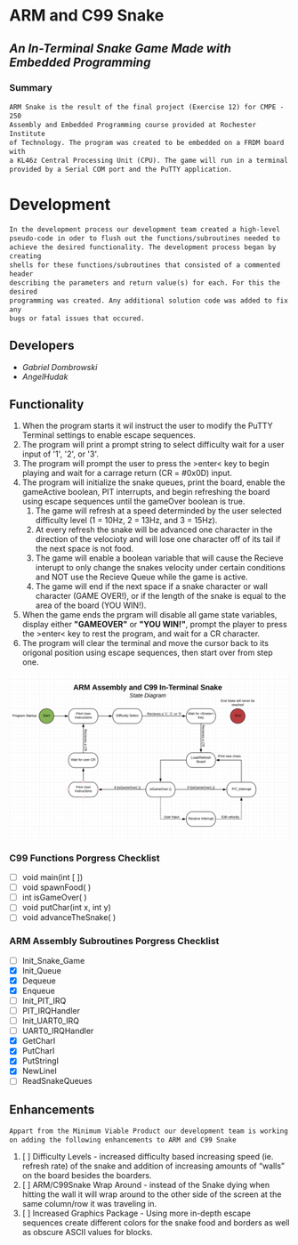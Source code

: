 # __ARM and C99 Snake__
## _An In-Terminal Snake Game Made with Embedded Programming_

### Summary
    ARM Snake is the result of the final project (Exercise 12) for CMPE - 250
    Assembly and Embedded Programming course provided at Rochester Institute 
    of Technology. The program was created to be embedded on a FRDM board with 
    a KL46z Central Processing Unit (CPU). The game will run in a terminal 
    provided by a Serial COM port and the PuTTY application.

# Development
    In the development process our development team created a high-level 
    pseudo-code in oder to flush out the functions/subroutines needed to 
    achieve the desired functionality. The development process began by creating 
    shells for these functions/subroutines that consisted of a commented header 
    describing the parameters and return value(s) for each. For this the desired 
    programming was created. Any additional solution code was added to fix any 
    bugs or fatal issues that occured.

## Developers
- _Gabriel Dombrowski_
- _AngelHudak_

## Functionality
1. When the program starts it wil instruct the user to modify the PuTTY Terminal settings to enable escape sequences.
2. The program will print a prompt string to select difficulty wait for a user input of '1', '2', or '3'.
3. The program will prompt the user to press the >enter< key to begin playing and wait for a carrage return (CR = #0x0D) input.
4. The program will initialize the snake queues, print the board, enable the gameActive boolean, PIT interrupts, and begin refreshing the board using escape sequences until the gameOver boolean is true.
     1. The game will refresh at a speed determinded by the user selected difficulty level (1 = 10Hz, 2 = 13Hz, and 3 = 15Hz).
     2. At every refresh the snake will be advanced one character in the direction of the velocioty and will lose one character off of its tail if the next space is not food.
     3. The game will enable a boolean variable that will cause the Recieve interupt to only change the snakes velocity under certain conditions and NOT use the Recieve Queue while the game is active.
     4. The game will end if the next space if a snake character or wall character (GAME OVER!), or if the length of the snake is equal to the area of the board (YOU WIN!).
5. When the game ends the prgram will disable all game state variables, display either __"GAMEOVER"__ or __"YOU WIN!"__, prompt the player to press the >enter< key to rest the program, and wait for a CR character.
6. The program will clear the terminal and move the cursor back to its origonal position using escape sequences, then start over from step one.

![Snake State Diagram](ARMC99_Snake_StateDiagram.png)

### C99 Functions Porgress Checklist
- [ ] void main(int [ ])
- [ ] void spawnFood( )
- [ ] int isGameOver( )
- [ ] void putChar(int x, int y)
- [ ] void advanceTheSnake( )

### ARM Assembly Subroutines Porgress Checklist
- [ ] Init_Snake_Game
- [x] Init_Queue
- [x] Dequeue
- [x] Enqueue
- [ ] Init_PIT_IRQ
- [ ] PIT_IRQHandler
- [ ] Init_UART0_IRQ
- [ ] UART0_IRQHandler
- [x] GetCharI
- [x] PutCharI
- [x] PutStringI
- [x] NewLineI
- [ ] ReadSnakeQueues

## Enhancements
    Appart from the Minimum Viable Product our development team is working on adding the following enhancements to ARM and C99 Snake
1. [ ] Difficulty Levels -  increased difficulty based increasing speed (ie. refresh rate) of the snake and addition of increasing amounts of “walls” on the board besides the boarders.
2. [ ] ARM/C99Snake Wrap Around - instead of the Snake dying when hitting the wall it will wrap around to the other side of the screen at the same column/row it was traveling in.
3. [ ] Increased Graphics Package - Using more in-depth escape sequences create different colors for the snake food and borders as well as obscure ASCII values for blocks.
